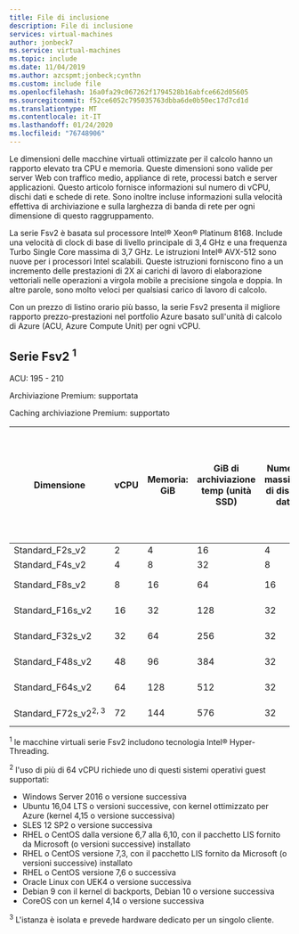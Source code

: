 ```yaml
---
title: File di inclusione
description: File di inclusione
services: virtual-machines
author: jonbeck7
ms.service: virtual-machines
ms.topic: include
ms.date: 11/04/2019
ms.author: azcspmt;jonbeck;cynthn
ms.custom: include file
ms.openlocfilehash: 16a0fa29c067262f1794528b16abfce662d05605
ms.sourcegitcommit: f52ce6052c795035763dbba6de0b50ec17d7cd1d
ms.translationtype: MT
ms.contentlocale: it-IT
ms.lasthandoff: 01/24/2020
ms.locfileid: "76748906"
---
```

<!-- F-series, Fs-series* -->

Le dimensioni delle macchine virtuali ottimizzate per il calcolo hanno un rapporto elevato tra CPU e memoria. Queste dimensioni sono valide per server Web con traffico medio, appliance di rete, processi batch e server applicazioni. Questo articolo fornisce informazioni sul numero di vCPU, dischi dati e schede di rete. Sono inoltre incluse informazioni sulla velocità effettiva di archiviazione e sulla larghezza di banda di rete per ogni dimensione di questo raggruppamento.

La serie Fsv2 è basata sul processore Intel® Xeon® Platinum 8168. Include una velocità di clock di base di livello principale di 3,4 GHz e una frequenza Turbo Single Core massima di 3,7 GHz. Le istruzioni Intel® AVX-512 sono nuove per i processori Intel scalabili. Queste istruzioni forniscono fino a un incremento delle prestazioni di 2X ai carichi di lavoro di elaborazione vettoriali nelle operazioni a virgola mobile a precisione singola e doppia. In altre parole, sono molto veloci per qualsiasi carico di lavoro di calcolo.

Con un prezzo di listino orario più basso, la serie Fsv2 presenta il migliore rapporto prezzo-prestazioni nel portfolio Azure basato sull'unità di calcolo di Azure (ACU, Azure Compute Unit) per ogni vCPU.

## <a name="fsv2-series-sup1sup"></a>Serie Fsv2 <sup>1</sup>

ACU: 195 - 210

Archiviazione Premium: supportata

Caching archiviazione Premium: supportato

| Dimensione             | vCPU | Memoria: GiB | GiB di archiviazione temp (unità SSD) | Numero massimo di dischi dati | Velocità effettiva massima di archiviazione temporanea e nella cache: IOPS/MBps (dimensioni della cache in GiB) | Max velocità effettiva del disco non memorizzato nella cache: IOPS/MBps | Schede di interfaccia di rete max/larghezza di banda della rete prevista (Mbps) |
|------------------|--------|-------------|----------------|----------------|--------------------------|--------------------------|-------------------------|
| Standard_F2s_v2  | 2      | 4           | 16             | 4              | 4000/31 (32)           | 3200/47                | 2 / 875                 |
| Standard_F4s_v2  | 4      | 8           | 32             | 8              | 8000/63 (64)           | 6400/95                | 2 / 1750               |
| Standard_F8s_v2  | 8      | 16          | 64             | 16             | 16000/127 (128)        | 12800/190              | 4 / 3500               |
| Standard_F16s_v2 | 16     | 32          | 128            | 32             | 32000/255 (256)        | 25600/380              | 4 / 7000               |
| Standard_F32s_v2 | 32     | 64          | 256            | 32             | 64000/512 (512)        | 51200/750              | 8 / 14000              |
| Standard_F48s_v2 | 48     | 96          | 384            | 32             | 96000/768 (768)        | 76800/1100             | 8 / 21000              |
| Standard_F64s_v2 | 64     | 128         | 512            | 32             | 128000/1024 (1024)     | 80000/1100             | 8 / 28000              |
| Standard_F72s_v2<sup>2,&nbsp;3</sup> | 72 | 144 | 576         | 32             | 144000/1152 (1520)     | 80000/1100             | 8 / 30000              |

<sup>1</sup> le macchine virtuali serie Fsv2 includono tecnologia Intel® Hyper-Threading.

<sup>2</sup> l'uso di più di 64 vCPU richiede uno di questi sistemi operativi guest supportati:
- Windows Server 2016 o versione successiva
- Ubuntu 16,04 LTS o versioni successive, con kernel ottimizzato per Azure (kernel 4,15 o versione successiva)
- SLES 12 SP2 o versione successiva
- RHEL o CentOS dalla versione 6,7 alla 6,10, con il pacchetto LIS fornito da Microsoft (o versioni successive) installato
- RHEL o CentOS versione 7,3, con il pacchetto LIS fornito da Microsoft (o versioni successive) installato
- RHEL o CentOS versione 7,6 o successiva
- Oracle Linux con UEK4 o versione successiva
- Debian 9 con il kernel di backports, Debian 10 o versione successiva
- CoreOS con un kernel 4,14 o versione successiva

<sup>3</sup> L'istanza è isolata e prevede hardware dedicato per un singolo cliente.
